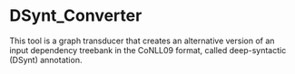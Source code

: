 # DSynt_Converter
This tool is a graph transducer that creates an alternative version of an input dependency treebank in the CoNLL09 format, called deep-syntactic (DSynt) annotation.
